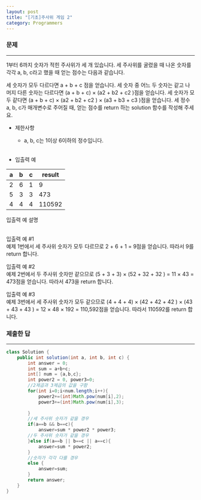 ```yaml
---
layout: post
title: "[기초]주사위 게임 2"
category: Programmers
---
```


### 문제
---
1부터 6까지 숫자가 적힌 주사위가 세 개 있습니다. 세 주사위를 굴렸을 때 나온 숫자를 각각 a, b, c라고 했을 때 얻는 점수는 다음과 같습니다.

세 숫자가 모두 다르다면 a + b + c 점을 얻습니다.
세 숫자 중 어느 두 숫자는 같고 나머지 다른 숫자는 다르다면 (a + b + c) × (a2 + b2 + c2 )점을 얻습니다.
세 숫자가 모두 같다면 (a + b + c) × (a2 + b2 + c2 ) × (a3 + b3 + c3 )점을 얻습니다.
세 정수 a, b, c가 매개변수로 주어질 때, 얻는 점수를 return 하는 solution 함수를 작성해 주세요.

- 제한사항
  - a, b, c는 1이상 6이하의 정수입니다.   
&nbsp;

- 입출력 예
  
|a	|b	|c	|result|
|---|---|---|---|
|2	|6	|1	|9|
|5	|3	|3	|473|
|4	|4	|4	|110592|   

입출력 예 설명   
&nbsp;

입출력 예 #1   
예제 1번에서 세 주사위 숫자가 모두 다르므로 2 + 6 + 1 = 9점을 얻습니다. 따라서 9를 return 합니다.   

입출력 예 #2   
예제 2번에서 두 주사위 숫자만 같으므로 (5 + 3 + 3) × (52 + 32 + 32 ) = 11 × 43 = 473점을 얻습니다. 따라서 473을 return 합니다.   

입출력 예 #3   
예제 3번에서 세 주사위 숫자가 모두 같으므로 (4 + 4 + 4) × (42 + 42 + 42 ) × (43 + 43 + 43 ) = 12 × 48 × 192 = 110,592점을 얻습니다. 따라서 110592를 return 합니다.

### 제출한 답
---
```java
class Solution {
    public int solution(int a, int b, int c) {
        int answer = 0;
        int sum = a+b+c;
        int[] num = {a,b,c};
        int power2 = 0, power3=0;
        //2제곱과 3제곱의 값을 구함
        for(int i=0;i<num.length;i++){
            power2+=(int)Math.pow(num[i],2);
            power3+=(int)Math.pow(num[i],3);
            
        }
        //세 주사위 숫자가 같을 경우
        if(a==b && b==c){
            answer=sum * power2 * power3;
        //두 주사위 숫자가 같을 경우  
        }else if(a==b || b==c || a==c){
            answer=sum * power2;
        }
        //숫자가 각각 다를 경우
        else {
            answer=sum;
        }
        return answer;
    }
}
```